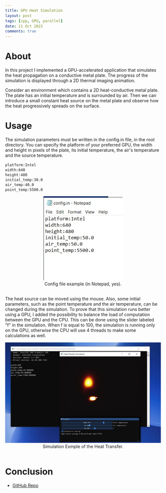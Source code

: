 ```yaml
---
title: GPU Heat Simulation
layout: post
tags: [cpp, GPU, parallel]
date: 11 Oct 2023
comments: true
---
```


# About

In this project I implemented a GPU-accelerated application that simulates the
heat propagation on a conductive metal plate. The progress of the simulation is
displayed through a 2D thermal imaging animation.

Consider an environment which contains a 2D heat-conductive metal plate. The
plate has an initial temperature and is surrounded by air. Then we can
introduce a small constant heat source on the metal plate and observe how the
heat progressively spreads on the surface.

# Usage

The simulation parameters must be written in the config.in file, in the root
directory. You can specify the platform of your preferred GPU, the width and
height in pixels of the plate, its initial temperature, the air's temperature
and the source temperature.

```text
platform:Intel
width:640
height:480
initial_temp:30.0
air_temp:40.0
point_temp:5500.0
```

<div align="center">
  <img src="/images/gpgpu-heat_transfer/config.jpg" width="256"/>
  <div align="center">Config file example (in Notepad, yes).</div>
  <br/>
</div>

The heat source can be moved using the mouse. Also, some initial parameters,
such as the point temperature and the air temperature, can be changed during
the simulation. To prove that this simulation runs better using a GPU, I added
the possibility to balance the load of computation between the GPU and the CPU.
This can be done using the slider labeled "f" in the simulation. When f is
equal to 100, the simulation is running only on the GPU, otherwise the CPU will
use 4 threads to make some calculations as well.

<div align="center">
  <img src="/images/gpgpu-heat_transfer/simulation.jpg" width="1000"/>
  <div align="center">Simulation Exmple of the Heat Transfer.</div>
  <br/>
</div>

# Conclusion

- [GitHub Repo](https://github.com/alexjercan/gpgpu-heat_transfer)

